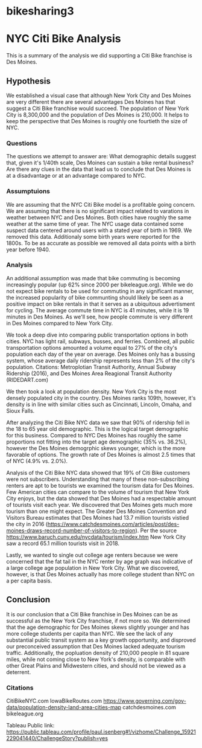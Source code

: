 # bikesharing3

# NYC Citi Bike Analysis

This is a summary of the analysis we did supporting a Citi Bike franchise is Des Moines.

## Hypothesis

We established a visual case that although New York City and Des Moines are very different there are several advantages Des Moines has that suggest a Citi Bike franchise would succeed.  The population of New York City is 8,300,000 and the population of Des Moines is 210,000.  It helps to keep the perspective that Des Moines is roughly one fourtieth the size of NYC.

### Questions

The questions we attempt to answer are:
What demographic details suggest that, given it's 1/40th scale, Des Moines can sustain a bike rental business?
Are there any clues in the data that lead us to conclude that Des Moines is at a disadvantage or at an advantage compared to NYC.

### Assumptuions

We are assuming that the NYC Citi Bike model is a profitable going concern.
We are assuming that there is no significant impact related to varations in weather between NYC and Des Moines.  Both cities have roughly the same weather at the same time of year.
The NYC usage data contained some suspect data centered around users with a stated year of birth in 1969.  We removed this data.  Additionaly some birth years were reported for the 1800s.  To be as accurate as possible we removed all data points with a birth year before 1940.

### Analysis

An additional assumption was made that bike commuting is becoming increasingly popular (up 62% since 2000 per bikeleague.org).  While we do not expect bike rentals to be used for commuting in any significant manner, the increased popularity of bike communting should likely be seen as a positive impact on bike rentals in that it serves as a ubiquitous advertisment for cycling.  The average commute time in NYC is 41 minutes, while it is 19 minutes in Des Moines.  As we'll see, how people commute is very different in Des Moines compared to New York City.

We took a deep dive into comparing public transportation options in both cities.  NYC has light rail, subways, busses, and ferries.  Combined, all public transportation options amounted a volume equal to 27% of the city's population each day of the year on average.  Des Moines only has a bussing system, whose average daily ridership represents less than 2% of the city's population.  Citations: Metroplotian Transit Authority, Annual Subway Ridership (2016), and Des Moines Area Reagional Transit Authority (RIDEDART.com)

We then took a look at population density.  New York City is the most densely populated city in the country.  Des Moines ranks 109th, however, it's density is in line with similar cities such as Cincinnati, Lincoln, Omaha, and Sioux Falls.

After analyzing the Citi Bike NYC data we saw that 90% of ridership fell in the 18 to 65 year old demographic.  This is the logical target demographic for this business.  Compared to NYC Des Moines has roughly the same proportions not fitting into the target age demographic (35% vs. 36.2%), however the Des Moines demogrphic skews younger, which is the more favorable of options.  The growth rate of Des Moines is almost 2.5 times that of NYC (4.9% vs. 2.0%).

Analysis of the Citi Bike NYC data showed that 19% of Citi Bike customers were not subscribers. Understanding that many of these non-subscribing renters are apt to be tourists we examined the tourism data for Des Moines.  Few American cities can compare to the volume of tourism that New York City enjoys, but the data showed that Des Moines had a respectable amount of tourists visit each year.  We discovered that Des Moines gets much more tourism than one might expect.  The Greater Des Moines Convention and Visitors Bureau estimates that Des Moines had 13.7 million tourists vistied the city in 2016 (https://www.catchdesmoines.com/articles/post/des-moines-draws-record-number-of-visitors-to-region). Per the source https://www.baruch.cuny.edu/nycdata/tourism/index.htm New York City saw a record 65.1 million tourists visit in 2018.  

Lastly, we wanted to single out college age renters because we were concerned that the fat tail in the NYC renter by age graph was indicative of a large college age population in New York City.  What we discovered, however, is that Des Moines actually has more college student than NYC on a per capita basis.

## Conclusion

It is our conclusion that a Citi Bike franchise in Des Moines can be as successful as the New York City franchise, if not more so.  We determined that the age demographic for Des Moines skews slightly younger and has more college students per capita than NYC.  We see the lack of any substantial public transit system as a key growth opportunity, and disproved our preconceived assumption that Des Moines lacked adequate tourism traffic.  Additionally, the popluation density of 210,000 people in 81 square miles, while not coming close to New York's density, is comparable with other Great Plains and Midwestern cities, and should not be viewed as a deterrent.  

### Citations

CitiBikeNYC.com
IowaBikeRoutes.com
https://www.governing.com/gov-data/population-density-land-area-cities-map
catchdesmoines.com
bikeleague.org

Tableau Public link: https://public.tableau.com/profile/paul.isenberg#!/vizhome/Challenge_15921229041440/ChallengeStory?publish=yes
